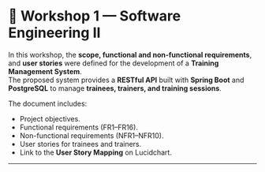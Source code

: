 # 🧩 Workshop 1 — Software Engineering II

In this workshop, the **scope, functional and non-functional requirements**, and **user stories** were defined for the development of a **Training Management System**.  
The proposed system provides a **RESTful API** built with **Spring Boot** and **PostgreSQL** to manage **trainees, trainers, and training sessions**.

The document includes:
- Project objectives.  
- Functional requirements (FR1–FR16).  
- Non-functional requirements (NFR1–NFR10).  
- User stories for trainees and trainers.  
- Link to the **User Story Mapping** on Lucidchart.  

---

